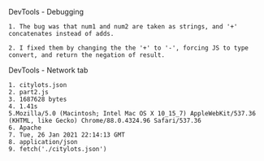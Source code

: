 DevTools - Debugging

	1. The bug was that num1 and num2 are taken as strings, and '+' concatenates instead of adds. 
	
	2. I fixed them by changing the the '+' to '-', forcing JS to type convert, and return the negation of result.

DevTools - Network tab

	1. citylots.json
	2. part2.js
	3. 1687628 bytes
	4. 1.41s
	5.Mozilla/5.0 (Macintosh; Intel Mac OS X 10_15_7) AppleWebKit/537.36 (KHTML, like Gecko) Chrome/88.0.4324.96 Safari/537.36
	6. Apache
	7. Tue, 26 Jan 2021 22:14:13 GMT
	8. application/json
	9. fetch('./citylots.json')

